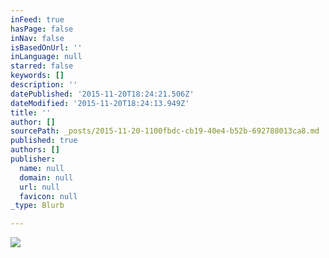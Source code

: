 ```yaml
---
inFeed: true
hasPage: false
inNav: false
isBasedOnUrl: ''
inLanguage: null
starred: false
keywords: []
description: ''
datePublished: '2015-11-20T18:24:21.506Z'
dateModified: '2015-11-20T18:24:13.949Z'
title: ''
author: []
sourcePath: _posts/2015-11-20-1100fbdc-cb19-40e4-b52b-692788013ca8.md
published: true
authors: []
publisher:
  name: null
  domain: null
  url: null
  favicon: null
_type: Blurb

---
```

![](https://the-grid-user-content.s3-us-west-2.amazonaws.com/19d45d6c-db32-4949-b120-aa1832e9cf93.jpg)